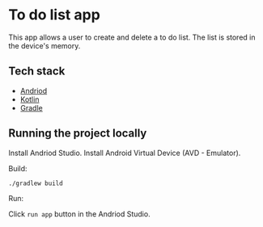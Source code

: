# To do list app

This app allows a user to create and delete a to do list. The list is stored in the device's memory.

## Tech stack
* [Andriod](https://developer.android.com/studio/intro)
* [Kotlin](https://kotlinlang.org/)
* [Gradle](https://gradle.org/)


## Running the project locally
Install Andriod Studio.
Install Android Virtual Device (AVD - Emulator).

Build:

``` bash
./gradlew build
```

Run:

Click `run app` button in the Andriod Studio.
